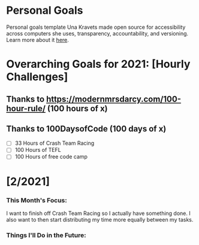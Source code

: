 Personal Goals
==============
Personal goals template Una Kravets made open source for accessibility across computers she uses, transparency, accountability, and versioning. Learn more about it [here](http://una.im/personal-goals-guide).

# Overarching Goals for 2021: [Hourly Challenges]
## Thanks to https://modernmrsdarcy.com/100-hour-rule/ (100 hours of x)
## Thanks to 100DaysofCode (100 days of x)

- [ ] 33 Hours of Crash Team Racing
- [ ] 100 Hours of TEFL
- [ ] 100 Hours of free code camp

# [2/2021]

### This Month's Focus:
I want to finish off Crash Team Racing so I actually have something done. I also want to then start distributing my time more equally between my tasks.

### Things I'll Do in the Future:

